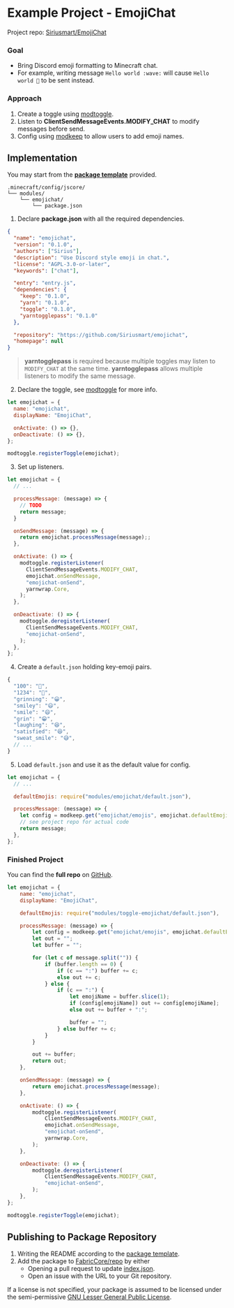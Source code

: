 # Example Project - EmojiChat

Project repo: [Siriusmart/EmojiChat](https://github.com/Siriusmart/emojichat)

### Goal

- Bring Discord emoji formatting to Minecraft chat.
- For example, writing message `Hello world :wave:` will cause `Hello world 👋` to be sent instead.

### Approach

1. Create a toggle using [modtoggle](https://github.com/FabricCore/modtoggle).
2. Listen to **ClientSendMessageEvents.MODIFY_CHAT** to modify messages before send.
3. Config using [modkeep](https://github.com/FabricCore/modkeep) to allow users to add emoji names.

## Implementation

You may start from the [**package template**](https://github.com/FabricCore/package-template/) provided.

```
.minecraft/config/jscore/
└── modules/
    └── emojichat/
        └── package.json
```

1. Declare **package.json** with all the required dependencies.

```json
{
  "name": "emojichat",
  "version": "0.1.0",
  "authors": ["Sirius"],
  "description": "Use Discord style emoji in chat.",
  "license": "AGPL-3.0-or-later",
  "keywords": ["chat"],

  "entry": "entry.js",
  "dependencies": {
    "keep": "0.1.0",
    "yarn": "0.1.0",
    "toggle": "0.1.0",
    "yarntogglepass": "0.1.0"
  },

  "repository": "https://github.com/Siriusmart/emojichat",
  "homepage": null
}
```

> **yarntogglepass** is required because multiple toggles may listen to `MODIFY_CHAT` at the same time. **yarntogglepass** allows multiple listeners to modify the same message.

2. Declare the toggle, see [modtoggle](https://github.com/FabricCore/modtoggle/) for more info.

```js
let emojichat = {
  name: "emojichat",
  displayName: "EmojiChat",

  onActivate: () => {},
  onDeactivate: () => {},
};

modtoggle.registerToggle(emojichat);
```

3. Set up listeners.

```js
let emojichat = {
  // ...

  processMessage: (message) => {
    // TODO
    return message;
  }

  onSendMessage: (message) => {
    return emojichat.processMessage(message);;
  },

  onActivate: () => {
    modtoggle.registerListener(
      ClientSendMessageEvents.MODIFY_CHAT,
      emojichat.onSendMessage,
      "emojichat-onSend",
      yarnwrap.Core,
    );
  },

  onDeactivate: () => {
    modtoggle.deregisterListener(
      ClientSendMessageEvents.MODIFY_CHAT,
      "emojichat-onSend",
    );
  },
};
```

4. Create a `default.json` holding key-emoji pairs.

```js
{
  "100": "💯",
  "1234": "🔢",
  "grinning": "😀",
  "smiley": "😃",
  "smile": "😄",
  "grin": "😁",
  "laughing": "😆",
  "satisfied": "😆",
  "sweat_smile": "😅",
  // ...
}
```

5. Load `default.json` and use it as the default value for config.

```js
let emojichat = {
  // ...

  defaultEmojis: require("modules/emojichat/default.json"),

  processMessage: (message) => {
    let config = modkeep.get("emojichat/emojis", emojichat.defaultEmojis);
    // see project repo for actual code
    return message;
  },
};
```

### Finished Project

You can find the **full repo** on [GitHub](https://github.com/Siriusmart/toggle-emojichat).

```js
let emojichat = {
    name: "emojichat",
    displayName: "EmojiChat",

    defaultEmojis: require("modules/toggle-emojichat/default.json"),

    processMessage: (message) => {
        let config = modkeep.get("emojichat/emojis", emojichat.defaultEmojis);
        let out = "";
        let buffer = "";

        for (let c of message.split("")) {
            if (buffer.length == 0) {
                if (c == ":") buffer += c;
                else out += c;
            } else {
                if (c == ":") {
                    let emojiName = buffer.slice(1);
                    if (config[emojiName]) out += config[emojiName];
                    else out += buffer + ":";

                    buffer = "";
                } else buffer += c;
            }
        }

        out += buffer;
        return out;
    },

    onSendMessage: (message) => {
        return emojichat.processMessage(message);
    },

    onActivate: () => {
        modtoggle.registerListener(
            ClientSendMessageEvents.MODIFY_CHAT,
            emojichat.onSendMessage,
            "emojichat-onSend",
            yarnwrap.Core,
        );
    },

    onDeactivate: () => {
        modtoggle.deregisterListener(
            ClientSendMessageEvents.MODIFY_CHAT,
            "emojichat-onSend",
        );
    },
};

modtoggle.registerToggle(emojichat);
```

## Publishing to Package Repository

1. Writing the README according to the [package template](https://github.com/FabricCore/package-template/).
2. Add the package to [FabricCore/repo](https://github.com/FabricCore/repo) by either
    - Opening a pull request to update [index.json](https://github.com/FabricCore/repo/blob/master/index.json).
    - Open an issue with the URL to your Git repository.

If a license is not specified, your package is assumed to be licensed under the semi-permissive [GNU Lesser General Public License](https://en.wikipedia.org/wiki/GNU_Lesser_General_Public_License).
